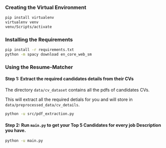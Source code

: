 ### Creating the Virtual Environment

```bash
pip install virtualenv
virtualenv venv
venv/Scripts/activate
```

### Installing the Requirements

```bash
pip install -r requirements.txt
python -m spacy download en_core_web_sm
```

### Using the Resume-Matcher

#### Step 1: Extract the required candidates details from their CVs

The directory `data/cv_dataset` contains all the pdfs of candidates CVs.

This will extract all the required detials for you and will store in `data/preprocessed_data/cv_details`.

```bash
python -u src/pdf_extraction.py
```

#### Step 2: Run `main.py` to get your Top 5 Candidates for every job Description you have.

```bash
python -u main.py
```
